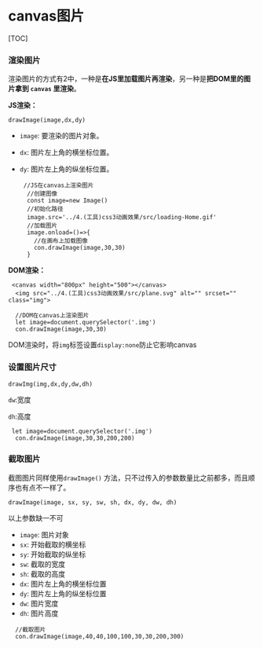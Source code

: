 # canvas图片



[TOC]

### 渲染图片

渲染图片的方式有2中，一种是**在JS里加载图片再渲染**，另一种是**把DOM里的图片拿到 `canvas` 里渲染**。

**JS渲染：**

```
drawImage(image,dx,dy)
```

- `image`: 要渲染的图片对象。

- `dx`: 图片左上角的横坐标位置。

- `dy`: 图片左上角的纵坐标位置。

  ```
   //JS在canvas上渲染图片
    //创建图像
    const image=new Image()
    //初始化路径
    image.src='../4.(工具)css3动画效果/src/loading-Home.gif'
    //加载图片
    image.onload=()=>{
      //在画布上加载图像
      con.drawImage(image,30,30)
    }
  ```

  

**DOM渲染：**

```
 <canvas width="800px" height="500"></canvas>
  <img src="../4.(工具)css3动画效果/src/plane.svg" alt="" srcset="" class="img">
  
  //DOM在canvas上渲染图片
  let image=document.querySelector('.img')
  con.drawImage(image,30,30)
```

DOM渲染时，将`img`标签设置`display:none`防止它影响canvas

### 设置图片尺寸

```
drawImg(img,dx,dy,dw,dh)
```

`dw`:宽度

`dh`:高度

```
 let image=document.querySelector('.img')
  con.drawImage(image,30,30,200,200)
```

### 截取图片

截图图片同样使用`drawImage()` 方法，只不过传入的参数数量比之前都多，而且顺序也有点不一样了。

```
drawImage(image, sx, sy, sw, sh, dx, dy, dw, dh)
```

以上参数缺一不可

- `image`: 图片对象
- `sx`: 开始截取的横坐标
- `sy`: 开始截取的纵坐标
- `sw`: 截取的宽度
- `sh`: 截取的高度
- `dx`: 图片左上角的横坐标位置
- `dy`: 图片左上角的纵坐标位置
- `dw`: 图片宽度
- `dh`: 图片高度

```
  //截取图片
  con.drawImage(image,40,40,100,100,30,30,200,300)
```

